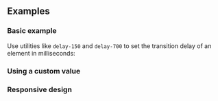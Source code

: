 <ApiTable
  rows=
/>

## Examples

### Basic example

Use utilities like `delay-150` and `delay-700` to set the transition delay of an element in milliseconds:

### Using a custom value

### Responsive design